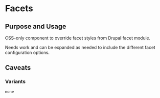 # Facets

## Purpose and Usage
CSS-only component to override facet styles from Drupal facet module.

Needs work and can be expanded as needed to include the different facet
configuration options.

## Caveats

### Variants

```
none

```
